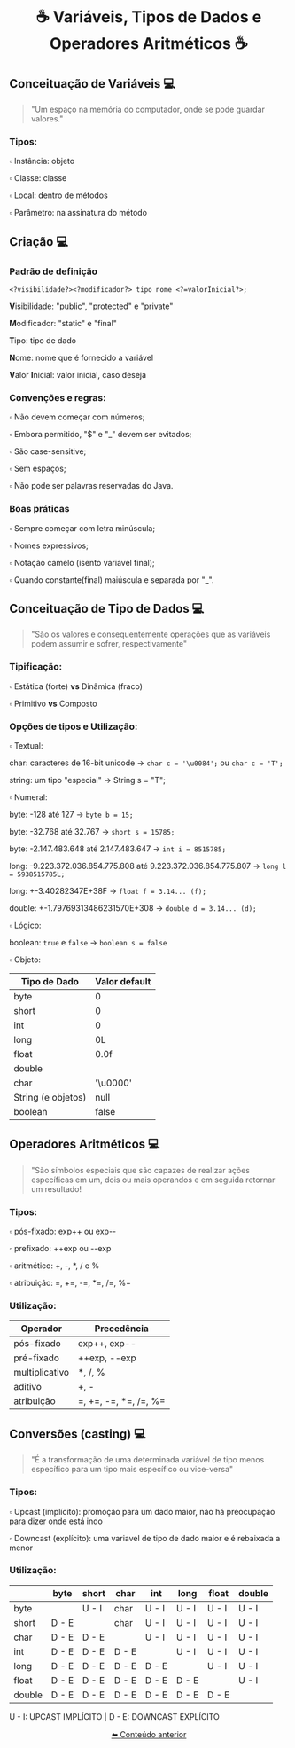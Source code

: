 # <p align="center"> ☕ Variáveis, Tipos de Dados e Operadores Aritméticos ☕

  ## Conceituação de Variáveis 💻
  
  > "Um espaço na memória do computador, onde se pode guardar valores."
  
  ### Tipos:
  
  ▫️ Instância: objeto
  
  ▫️ Classe: classe
  
  ▫️ Local: dentro de métodos
  
  ▫️ Parâmetro: na assinatura do método
  
  ## Criação 💻
  
  ### Padrão de definição
  
  `<?visibilidade?><?modificador?> tipo nome <?=valorInicial?>;`
  
  **V**isibilidade: "public", "protected" e "private"
  
  **M**odificador: "static" e "final"
  
  **T**ipo: tipo de dado
  
  **N**ome: nome que é fornecido a variável
  
  **V**alor **I**nicial: valor inicial, caso deseja
  
  ### Convenções e regras:
  
  ▫️ Não devem começar com números;
  
  ▫️ Embora permitido, "$" e "_" devem ser evitados;
  
  ▫️ São case-sensitive;
  
  ▫️ Sem espaços;
  
  ▫️ Não pode ser palavras reservadas do Java.
  
  ### Boas práticas
  
  ▫️ Sempre começar com letra minúscula;
  
  ▫️ Nomes expressivos;
  
  ▫️ Notação camelo (isento variavel final);
  
  ▫️ Quando constante(final) maiúscula e separada por "_".
  
  ## Conceituação de Tipo de Dados 💻
    
  > "São os valores e consequentemente operações que as variáveis podem assumir e sofrer, respectivamente"
    
  ### Tipificação:
    
  ▫️ Estática (forte) **vs** Dinâmica (fraco)
    
  ▫️ Primitivo **vs** Composto

  ### Opções de tipos e Utilização:
  
  ▫️ Textual:
  
  char: caracteres de 16-bit unicode -> `char c = '\u0084';` ou `char c = 'T';`
  
  string: um tipo "especial" -> String s = "T";
  
  ▫️ Numeral:
  
  byte: -128 até 127 -> `byte b = 15;`
  
  byte: -32.768 até 32.767 -> `short s = 15785;`
  
  byte: -2.147.483.648 até 2.147.483.647 -> `int i = 8515785;`
  
  long: -9.223.372.036.854.775.808 até 9.223.372.036.854.775.807 -> `long l = 5938515785L;`
  
  long: +-3.40282347E+38F -> `float f = 3.14... (f);`
  
  double: +-1.79769313486231570E+308 -> `double d = 3.14... (d);`
  
  ▫️ Lógico:
  
  boolean: `true` e `false` -> `boolean s = false`
  
  ▫️ Objeto:
  
  | Tipo de Dado | Valor default |
  | --- | --- | 
  | byte | 0 |
  | short | 0 |
  | int | 0 |
  | long | 0L |
  | float | 0.0f |
  | double | | 0.0d |
  | char | '\u0000' |
  | String (e objetos) | null |
  | boolean | false |
  
  
  ## Operadores Aritméticos 💻
  
  > "São símbolos especiais que são capazes de realizar ações específicas em um, dois ou mais operandos e em seguida retornar um resultado!
  
  ### Tipos:
  
  ▫️ pós-fixado: exp++ ou exp--
  
  ▫️ prefixado: ++exp ou --exp
  
  ▫️ aritmético: +, -, *, / e %
  
  ▫️ atribuição: =, +=, -=, *=, /=, %=
  
  ### Utilização:
  
  | Operador | Precedência |
  | --- | --- |
  | pós-fixado | exp++, exp-- |
  | pré-fixado | ++exp, --exp |
  | multiplicativo | *, /, % |
  | aditivo | +, - |
  | atribuição | =, +=, -=, *=, /=, %= |
  
  ## Conversões (casting) 💻
  
  > "É a transformação de uma determinada variável de tipo menos específico para um tipo mais específico ou vice-versa"
  
  ### Tipos:
  
  ▫️ Upcast (implícito): promoção para um dado maior, não há preocupação para dizer onde está indo
  
  ▫️ Downcast (explícito): uma variavel de tipo de dado maior e é rebaixada a menor 
  
  ### Utilização:
  
  | | byte | short | char | int | long | float | double |
  | --- | --- | --- | --- | --- | --- | --- | --- |
  | byte | | U - I | char | U - I | U - I | U - I | U - I |
  | short | D - E |  | char | U - I | U - I | U - I | U - I |
  | char | D - E | D - E |  | U - I | U - I | U - I | U - I |
  | int | D - E | D - E | D - E |  | U - I | U - I | U - I |
  | long | D - E | D - E | D - E | D - E | | U - I | U - I |
  | float | D - E | D - E | D - E | D - E | D - E | | U - I |
  | double | D - E | D - E | D - E | D - E | D - E | D - E | |
  
  U - I: UPCAST IMPLÍCITO  |  D - E: DOWNCAST EXPLÍCITO
  
  [<p align="center"> ⬅️ Conteúdo anterior](https://github.com/vitoriadevalois/java-developer-bootcamp/blob/main/conteudos/ecossistemajava.md)
